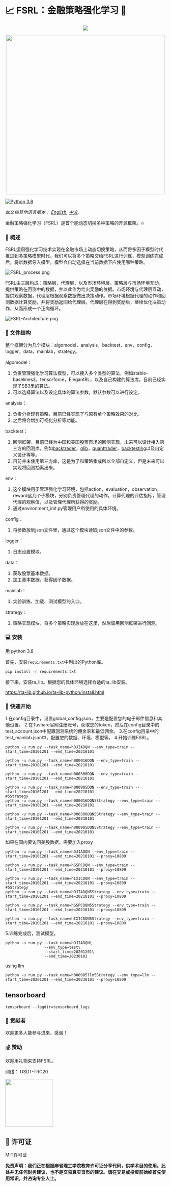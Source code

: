 # 📈 FSRL：金融策略强化学习 🤖

<p align="center">
  <a href="https://skillicons.dev">
    <img src="https://skillicons.dev/icons?i=python,github,pytorch,tensorflow" />
  </a>
</p>

<div align="center">
    <img src="img/FSRL-cat.png" width="500">
</div>

[![Python 3.8](https://img.shields.io/badge/python-3.8-blue.svg)](https://www.python.org/downloads/release/python-380/)

*此文档其他语言版本： [English](readme.md), [中文](readme_zh.md).*

金融策略强化学习（FSRL）是首个能动态切换多种策略的开源框架。🔥

### 📘 概述

FSRL运用强化学习技术实现在金融市场上动态切换策略，从而将多因子模型时代推进到多策略模型时代。我们可以将多个策略交给FSRL进行训练，模型训练完成后，将新数据导入模型，模型会自动选择在当前数据下应使用哪种策略。

![FSRL_process.png](img%2FFSRL_process.png)

FSRL由三层构成：策略层，代理层，以及市场环境层。策略层与市场环境互动，提供策略在回测中的数据，并以此作为给出奖励的依据。市场环境与代理层互动，提供观察数据，代理层根据观察数据做出决策动作。市场环境根据代理的动作和回测数据计算奖励，并将奖励返回给代理层。代理层在得到奖励后，继续优化决策动作，从而形成一个正向循环。

![FSRL-Architecture.png](img%2FFSRL-Architecture.png)

### 📁 文件结构

整个框架分为几个模块：algomodel，analysis，backtest，env，config，logger，data，mainlab，strategy。

algomodel：

1. 负责管理强化学习算法模型，可以接入多个类型的算法，例如stable-baselines3，tensorforce，ElegantRL，以及自己构建的算法库。目前已经实现了SB3里的算法。
2. 可以选择算法以及设定具体的算法参数，默认参数可以进行设定。

analysis：

1. 负责分析现有策略，目前已经实现了与原有单个策略效果的对比。
2. 之后将会增加可视化分析等功能。

backtest：

1. 回测框架，目前已经为中国和美国股票市场的回测实现，未来可以设计接入第三方的回测库，例如[backtrader](https://github.com/mementum/backtrader)，[qlib](https://github.com/microsoft/qlib)，[quanttrader](https://github.com/letianzj/quanttrader)，[backtesting](https://github.com/kernc/backtesting.py)以及自定义设计等等。
2. 目前并未使用第三方库，这是为了和策略集成所以全部自定义，但是未来可以实现将回测抽离出来。

env：

1. 这个模块用于管理强化学习环境，包括action，evaluation，observation，reward这几个子模块，分别负责管理代理的动作，计算代理的评估指标，管理代理的观察值，以及管理代理所获得的奖励。
2. 通过environment_init.py管理用户所使用的具体环境。

config：

1. 将参数放到json文件里，通过这个模块读取json文件中的参数。

logger：

1. 日志设置模块。

data：

1. 获取股票基本数据。
2. 加工基本数据，获得因子数据。

mainlab：

1. 实验训练、加载、测试模型的入口。

strategy：

1. 策略实现模块，将多个策略实现后放在这里，然后调用回测框架进行回测。

### 💻 安装
用 python 3.8

首先，安装`requirements.txt`中列出的Python库。
```python
pip install -r requirements.txt
```
接下来，安装ta_lib。根据您的具体环境选择合适的ta_lib安装。

https://ta-lib.github.io/ta-lib-python/install.html



### 🚀 快速开始
1.在config目录中，设置global_config.json，主要是配置您的电子邮件信息和其他设置。
2.在Tushare官网注册账号，获取您的token，然后在config目录中的test_account.json中配置回测系统的佣金率和最低佣金。
3.在config目录中的test_mainlab.json中，配置您的数据、环境、模型等。
4.开始训练FSRL。
```shell
python -u run.py --task_name=hDJIADQN --env_type=train --start_time=20101201 --end_time=20210101

python -u run.py --task_name=h000016DQN --env_type=train --start_time=20101201 --end_time=20210101

python -u run.py --task_name=h000300DQN --env_type=train --start_time=20101201 --end_time=20210101

python -u run.py --task_name=h000905DQN --env_type=train --start_time=20101201 --end_time=20210101
#5Strategy
python -u run.py --task_name=h000016DQN5Strategy --env_type=train --start_time=20101201 --end_time=20210101

python -u run.py --task_name=h000300DQN5Strategy --env_type=train --start_time=20101201 --end_time=20210101

python -u run.py --task_name=h000905DQN5Strategy --env_type=train --start_time=20101201 --end_time=20210101

```
如果在国内要访问美股数据，需要加入proxy
```shell
python -u run.py --task_name=hDJIADQN --env_type=train --start_time=20101201 --end_time=20210101 --proxy=10809

python -u run.py --task_name=hGSPCDQN --env_type=train --start_time=20101201 --end_time=20210101 --proxy=10809

python -u run.py --task_name=hIXICDQN --env_type=train --start_time=20101201 --end_time=20210101 --proxy=10809
#5Strategy
python -u run.py --task_name=hDJIADQN5Strategy --env_type=train --start_time=20101201 --end_time=20210101 --proxy=10809

python -u run.py --task_name=hGSPCDQN5Strategy --env_type=train --start_time=20101201 --end_time=20210101 --proxy=10809

python -u run.py --task_name=hIXICDQN5Strategy --env_type=train --start_time=20101201 --end_time=20210101 --proxy=10809
```
5.训练完成后，测试模型。
```shell
python -u run.py --task_name=hDJIADQN\
                 --env_type=test\
                 --start_time=20201201\
                 --end_time=20230101
```
using llm
```shell
python -u run.py --task_name=h000905llm5Strategy --env_type=llm --start_time=20201201 --end_time=20230101 --proxy=10809
```
## tensorboard
```shell
tensorboard --logdir=tensorboard_logs
```
### 👥 贡献者

欢迎更多人能参与进来，感谢！

### 💰 赞助

欢迎用礼物来支持FSRL。

网络： USDT-TRC20

<img src="img/USDT-TRC20.jpg" width="150" height="150">

## 📝 许可证

MIT许可证

**免责声明：我们正在根据麻省理工学院教育许可证分享代码，供学术目的使用。此处并无任何财务建议，也不是交易真实货币的建议。请在交易或投资前始终首先使用常识，并咨询专业人士。**
